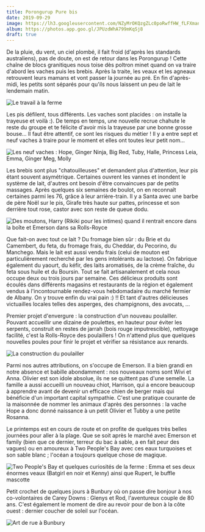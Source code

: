 ```yaml
---
title: Porongurup Pure bis
date: 2019-09-29
image: https://lh3.googleusercontent.com/NZyMrOKQzgZLc0poRwffHW_fLFXmanjfd9V8gHvrBHKRWxDBW8QCoAFnDOv3AFiQhXklzQG1gWCbufthHLvYZW_5KYkK9cegHvjcP-HNGyfaEixhNKlFoc0nVX8MwL1lQHJAbK0XTk8=w600
album: https://photos.app.goo.gl/JPUzdWhA799mKqSj8
draft: true
---
```


De la pluie, du vent, un ciel plombé, il fait froid (d'après les standards australiens), pas de doute, on est de retour dans les Porongurup ! Cette chaîne de blocs granitiques nous toise dès poltron minet quand on va traire d'abord les vaches puis les brebis. Après la traite, les veaux et les agneaux retrouvent leurs mamans et vont passer la journée au pré. En fin d'après-midi, les petits sont séparés pour qu'ils nous laissent un peu de lait le lendemain matin.

![Le travail à la ferme](https://lh3.googleusercontent.com/t_zLR9r8IjR42EHEI9MiCYXXgcbn1t0mCkAoXp4rlKCwKIVOI8UdJrYEEsO4I0ZXsWWZm3Jjrqor4awBPObH0wWpEXcQZPIDWOh1P7Th3x1HKZdcrOAHIvGMFiQjttimZywclv90314)

Les pis défilent, tous différents. Les vaches sont placides : on installe la trayeuse et voilà :). De temps en temps, une nouvelle recrue chahute le reste du groupe et te félicite d'avoir mis la trayeuse par une bonne grosse bouse... Il faut être attentif, ce sont les risques du métier ! Il y a entre sept et neuf vaches à traire pour le moment et elles ont toutes leur petit nom...

![Les neuf vaches : Hope, Ginger Ninja, Big Red, Tuby, Halle, Princess Leia, Emma, Ginger Meg, Molly](https://lh3.googleusercontent.com/OdF25_0_PgQ1mIHjMIkkVJFlVe6AuIP-es3GPWIsqy0vObD5adM7tHwWdrjU_z3vkR_TzTUdT1tedKC7QqDERp_1FaEXBMTpGAaCSPCtaJkPLA4h5XW2g7LoQ-o5pJHiuQHBnFjj3cE)

Les brebis sont plus "chatouilleuses" et demandent plus d'attention, leur pis étant souvent asymétrique. Certaines ouvrent les vannes et inondent le système de lait, d'autres ont besoin d'être convaincues par de petits massages. Après quelques six semaines de boulot, on en reconnaît certaines parmi les 76, grâce à leur arrière-train. Il y a Santa avec une barbe de père Noël sur le pis, Girafe très haute sur pattes, princesse et son derrière tout rose, castor avec son reste de queue dodu. 

![Des moutons, Harry (Rikiki pour les intimes) quand il rentrait encore dans la boîte et Emerson dans sa Rolls-Royce](https://lh3.googleusercontent.com/iKQr0fBW6oPfgEFYzjgRqex_EnpX0C0o83cSvr1KJlGfwXmo-CTsl24Szr7Clj9wVu6ZXbMuA7AuDurVVumiyV6623sgPlC6g5HqNh6_Vu5SXPw9pAMH4ktYnLpJk2aufjf3UQhwdKs)

Que fait-on avec tout ce lait ? Du fromage bien sûr : du Brie et du Camembert, du feta, du fromage frais, du Cheddar, du Pecorino, du Manchego. Mais le lait est aussi vendu frais (celui de mouton est particulièrement recherché par les gens intolérants au lactose). On fabrique également du yaourt, du kéfir, des laits aromatisés, de la crème fraîche, du feta sous huile et du Boursin. Tout se fait artisanalement et cela nous occupe deux ou trois jours par semaine. Ces délicieux produits sont écoulés dans différents magasins et restaurants de la région et également vendus à l'incontournable rendez-vous hebdomadaire du marché fermier de Albany. On y trouve enfin du vrai pain :) !! Et tant d'autres délicieuses victuailles locales telles des asperges, des champignons, des avocats, ...

Premier projet d'envergure : la construction d'un nouveau poulailler. Pouvant accueillir une dizaine de poulettes, en hauteur pour éviter les serpents, construit en restes de jarrah (bois rouge imputrescible), nettoyage facilité, c'est la Rolls-Royce des poulaillers ! On n'attend plus que quelques nouvelles poules pour finir le projet et vérifier sa résistance aux renards.

![La construction du poulailler](https://lh3.googleusercontent.com/ObkAzj7a5UUK3_s4p2Qy27Fuj2jbzNPTmqMOXSttWwT6vwz9Ui-P985L6gpuun-ZVxKVEMvL0cP0niPCbyP4vtkip6Ndsu72g5QMOc45FtsN8oFtY691lSYHuWs8_KioID9eK2aCOYM)

Parmi nos autres attributions, on s'occupe de Emerson. Il a bien grandi en notre absence et babille abondamment : nos nouveaux noms sont Wivi et Anna. Olivier est son idole absolue, ils ne se quittent pas d'une semelle. La famille a aussi accueilli un nouveau chiot, Harrison, qui a encore beaucoup à apprendre avant de devenir un efficace chien de berger mais qui bénéficie d'un important capital sympathie. C'est une pratique courante de la maisonnée de nommer les animaux d'après des personnes : la vache Hope a donc donné naissance à un petit Olivier et Tubby a une petite Rosanna.

Le printemps est en cours de route et on profite de quelques très belles journées pour aller à la plage. Que se soit après le marché avec Emerson et family (bien que ce dernier, terreur du bac à sable, a en fait peur des vagues) ou en amoureux à Two People's Bay avec ces eaux turquoises et son sable blanc ; l'océan a toujours quelque chose de magique.

![Two People's Bay et quelques curiosités de la ferme : Emma et ses deux énormes veaux (Batgirl en noir et Kenny) ainsi que Rupert, le buffle mascotte](https://lh3.googleusercontent.com/0ZgwzV-i7yoXzPiOFhfjUm-tAXkWOs2spD3N5cioMfhWaNhP7wcR11Q7uVmreihb5662NgA_JdrFcyozTZRwnsTjffYrCWWRMeSjwv5jVdr3NPiCXi6dy8G5PUQ6RZWJ3yQrljY7QVo)

Petit crochet de quelques jours à Bunbury où on passe dire bonjour à nos co-volontaires de Carey Downs : Glenys et Rod, l'aventureux couple de 80 ans. C'est également le moment de dire au revoir pour de bon à la côte ouest : dernier coucher de soleil sur l'océan.   

![Art de rue à Bunbury](https://lh3.googleusercontent.com/GUf4Sw19KrYlcrxOeNoGsNRAzwhV4d8mzFRjFCuojx7kbn2MKX1022GCZ9K6Uo-CJgV-Wgjab48RxDFDn_xBkCmCelqxGjHmpxJQprKFKiY1esXFXMbFj0oh6hVolfEq56-H43qlXJc)

